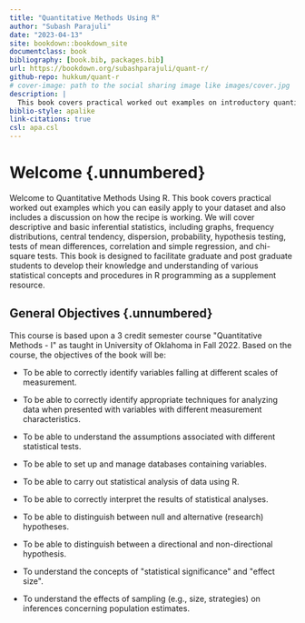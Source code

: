 ```yaml
---
title: "Quantitative Methods Using R"
author: "Subash Parajuli"
date: "2023-04-13"
site: bookdown::bookdown_site
documentclass: book
bibliography: [book.bib, packages.bib]
url: https://bookdown.org/subashparajuli/quant-r/
github-repo: hukkum/quant-r
# cover-image: path to the social sharing image like images/cover.jpg
description: |
  This book covers practical worked out examples on introductory quantitative methods which you can easily apply to your datasets and also includes a disussion on how the recipe is working.
biblio-style: apalike 
link-citations: true 
csl: apa.csl
---
```


# Welcome {.unnumbered}

Welcome to Quantitative Methods Using R. This book covers practical worked out examples which you can easily apply to your dataset and also includes a discussion on how the recipe is working. We will cover descriptive and basic inferential statistics, including graphs, frequency distributions, central tendency, dispersion, probability, hypothesis testing, tests of mean differences, correlation and simple regression, and chi-square tests. This book is designed to facilitate graduate and post graduate students to develop their knowledge and understanding of various statistical concepts and procedures in R programming as a supplement resource.

## General Objectives {.unnumbered}

This course is based upon a 3 credit semester course "Quantitative Methods - I" as taught in University of Oklahoma in Fall 2022. Based on the course, the objectives of the book will be:

-   To be able to correctly identify variables falling at different scales of measurement.

-   To be able to correctly identify appropriate techniques for analyzing data when presented with variables with different measurement characteristics.

-   To be able to understand the assumptions associated with different statistical tests.

-   To be able to set up and manage databases containing variables.

-   To be able to carry out statistical analysis of data using R.

-   To be able to correctly interpret the results of statistical analyses.

-   To be able to distinguish between null and alternative (research) hypotheses.

-   To be able to distinguish between a directional and non-directional hypothesis.

-   To understand the concepts of "statistical significance" and "effect size".

-   To understand the effects of sampling (e.g., size, strategies) on inferences concerning population estimates.



